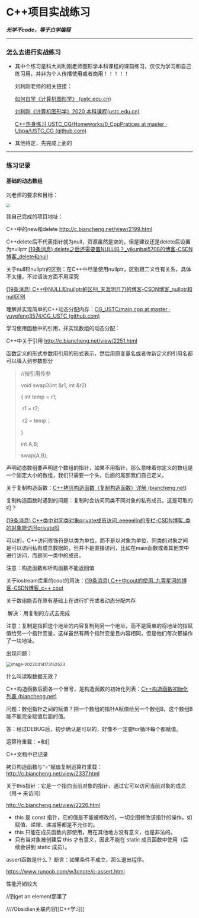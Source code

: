# C++项目实战练习



***光学不code，等于白学编程***



---

### 怎么去进行实战练习

- 其中个练习是科大刘利刚老师图形学本科课程的课前练习，仅仅为学习和自己练习用，并非为个人传播使用或者商用！！！！！

  刘利刚老师的相关链接：

  [如何自学《计算机图形学》 (ustc.edu.cn)](http://staff.ustc.edu.cn/~lgliu/Resources/CG/How_to_Learn_CG&Coding.htm)

  [刘利刚《计算机图形学》2020 本科课程(ustc.edu.cn)](http://staff.ustc.edu.cn/~lgliu/Courses/ComputerGraphics_2020_spring-summer/default.htm)

  [C++热身练习 USTC_CG/Homeworks/0_CppPratices at master · Ubpa/USTC_CG (github.com)](https://github.com/Ubpa/USTC_CG/tree/master/Homeworks/0_CppPratices)

- 其他待定，先完成上面的

---

### 练习记录

#### 基础的动态数组

刘老师的要求和目标：

 <img src="https://gitee.com/whshi574/images/raw/master/images/20220315143354.png" style="zoom:60%;" />

我自己完成的项目地址：



C++中的new和delete http://c.biancheng.net/view/2199.html

C++delete后不代表指针就为null，资源虽然是空的，但是建议还是delete后设置为nullptr [(19条消息) delete之后还需要置NULL吗？_yikunbai5708的博客-CSDN博客_delete和null](https://blog.csdn.net/yikunbai5708/article/details/102000944)

关于null和nullptr的区别：在C++中尽量使用nullptr，区别跟二义性有关系，具体不太懂，不过语法方面不用深究

[(19条消息) C++中NULL和nullptr的区别_天涯明月刀的博客-CSDN博客_nullptr和null区别](https://blog.csdn.net/qq_18108083/article/details/84346655)

理解并实现简单的C++动态分配内存：[CG_USTC/main.cpp at master · yuyefeng3574/CG_USTC (github.com)](https://github.com/yuyefeng3574/CG_USTC/blob/master/Homeworks/0_CppPratices/documents/1_BasicDArray/C2Cpp/src/Array0/main.cpp)

学习使用函数中的引用，并实现数组的动态分配：

C++中关于引用 http://c.biancheng.net/view/2251.html

函数定义的形式参数用引用的形式表示，然后用原变量名或者你新定义的引用名都可以填入到参数部分

>  //按引用传参
>
> void swap3(int &r1, int &r2) 
>
> {    int temp = r1;    
>
> ​	r1 = r2;    
>
> ​	r2 = temp；
>
> }
>
> int A,B;
>
> swap(A,B);

声明动态数组要声明这个数组的指针，如果不用指针，那么意味着你定义的数组是一个固定大小的数组，我们只需要一个头，后面的尾部我们自己定义。

关于复制构造函数：[C++拷贝构造函数（复制构造函数）详解 (biancheng.net)](http://c.biancheng.net/view/151.html)

复制构造函数时遇到的问题：复制时会访问同类不同对象的私有成员，这是可取的吗？

[(19条消息) C++类中对同类对象private成员访问_eeeeelin的专栏-CSDN博客_类的对象能访问private吗](https://blog.csdn.net/eeeeelin/article/details/52882738)

可以的，C++访问修饰符是以类为单位，而不是以对象为单位，同类的对象之间是可以访问私有成员数据的，但并不是直接访问，比如在main函数或者其他类中进行访问，而是同一类中的成员。

注意：构造函数和析构函数不能返回值

关于iostream库里的cout的用法：[(19条消息) C++中cout的使用_九霄星河的博客-CSDN博客_c++ cout](https://blog.csdn.net/qq_35481167/article/details/82792103)

关于数组能否在原有基础上在进行扩充或者动态分配内存

​	解决：用复制的方式去完成

​	注意：复制是指把这个地址的内容复制到另一个地址，而不是简单的将地址的指赋值给另一个指针变量，这样虽然有两个指针变量且内容相同，但是他们每次都操作了一块地址。

出现问题：

<img src="C:/Users/YuYeFeng/AppData/Roaming/Typora/typora-user-images/image-20220314173152523.png" alt="image-20220314173152523" style="zoom:80%;" />

什么叫读取数据无效？



C++构造函数后面各一个冒号，是构造函数的初始化列表：[C++构造函数初始化列表 (biancheng.net)](http://c.biancheng.net/view/2223.html)

问题：数组指针之间的赋值？把一个数组的指针A赋值给另一个数组B，这个数组B能不能完全赋值后面的值。

答：经过DEBUG后，初步确认是可以的，好像不一定要for循环每个都赋值。



运算符重载：=和[]

C++文档中已记录

 拷贝构造函数与“=”赋值复制运算符重载：http://c.biancheng.net/view/2337.html



关于this指针：它是一个指向当前对象的指针，通过它可以访问当前对象的成员（用-> 来访问）

http://c.biancheng.net/view/2226.html

- this 是 const 指针，它的值是不能被修改的，一切企图修改该指针的操作，如赋值、递增、递减等都是不允许的。
- this 只能在成员函数内部使用，用在其他地方没有意义，也是非法的。
- 只有当对象被创建后 this 才有意义，因此不能在 static 成员函数中使用（后续会讲到 static 成员）。



assert函数是什么？ 断言：如果条件不成立，那么退出程序。

https://www.runoob.com/w3cnote/c-assert.html

性能开销较大





//到get an element那里了



////Obsidian关联内容[[C++学习]]

